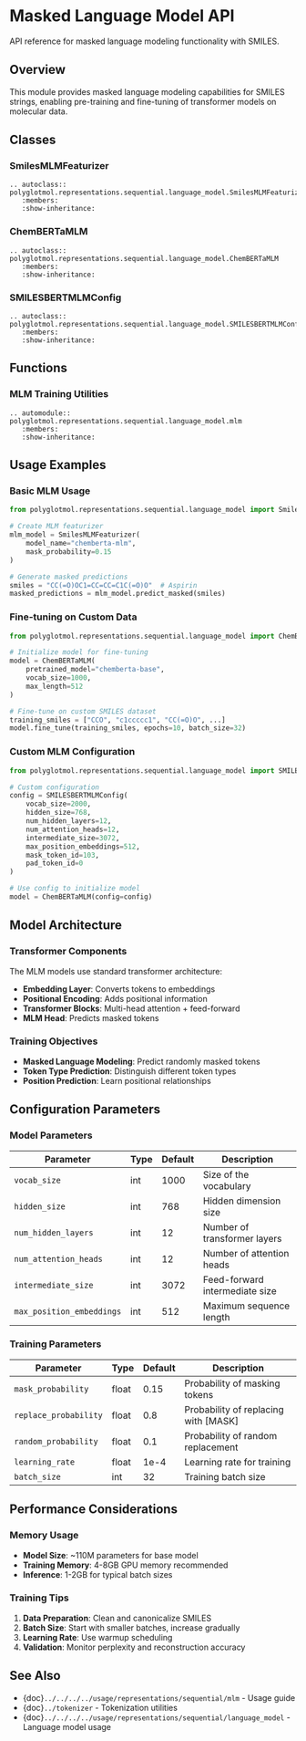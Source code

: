 # Masked Language Model API

API reference for masked language modeling functionality with SMILES.

## Overview

This module provides masked language modeling capabilities for SMILES strings, enabling pre-training and fine-tuning of transformer models on molecular data.

## Classes

### SmilesMLMFeaturizer

```{eval-rst}
.. autoclass:: polyglotmol.representations.sequential.language_model.SmilesMLMFeaturizer
   :members:
   :show-inheritance:
```

### ChemBERTaMLM

```{eval-rst}
.. autoclass:: polyglotmol.representations.sequential.language_model.ChemBERTaMLM
   :members:
   :show-inheritance:
```

### SMILESBERTMLMConfig

```{eval-rst}
.. autoclass:: polyglotmol.representations.sequential.language_model.SMILESBERTMLMConfig
   :members:
   :show-inheritance:
```

## Functions

### MLM Training Utilities

```{eval-rst}
.. automodule:: polyglotmol.representations.sequential.language_model.mlm
   :members:
   :show-inheritance:
```

## Usage Examples

### Basic MLM Usage

```python
from polyglotmol.representations.sequential.language_model import SmilesMLMFeaturizer

# Create MLM featurizer
mlm_model = SmilesMLMFeaturizer(
    model_name="chemberta-mlm",
    mask_probability=0.15
)

# Generate masked predictions
smiles = "CC(=O)OC1=CC=CC=C1C(=O)O"  # Aspirin
masked_predictions = mlm_model.predict_masked(smiles)
```

### Fine-tuning on Custom Data

```python
from polyglotmol.representations.sequential.language_model import ChemBERTaMLM

# Initialize model for fine-tuning
model = ChemBERTaMLM(
    pretrained_model="chemberta-base",
    vocab_size=1000,
    max_length=512
)

# Fine-tune on custom SMILES dataset
training_smiles = ["CCO", "c1ccccc1", "CC(=O)O", ...]
model.fine_tune(training_smiles, epochs=10, batch_size=32)
```

### Custom MLM Configuration

```python
from polyglotmol.representations.sequential.language_model import SMILESBERTMLMConfig

# Custom configuration
config = SMILESBERTMLMConfig(
    vocab_size=2000,
    hidden_size=768,
    num_hidden_layers=12,
    num_attention_heads=12,
    intermediate_size=3072,
    max_position_embeddings=512,
    mask_token_id=103,
    pad_token_id=0
)

# Use config to initialize model
model = ChemBERTaMLM(config=config)
```

## Model Architecture

### Transformer Components

The MLM models use standard transformer architecture:

- **Embedding Layer**: Converts tokens to embeddings
- **Positional Encoding**: Adds positional information
- **Transformer Blocks**: Multi-head attention + feed-forward
- **MLM Head**: Predicts masked tokens

### Training Objectives

- **Masked Language Modeling**: Predict randomly masked tokens
- **Token Type Prediction**: Distinguish different token types
- **Position Prediction**: Learn positional relationships

## Configuration Parameters

### Model Parameters

| Parameter | Type | Default | Description |
|-----------|------|---------|-------------|
| `vocab_size` | int | 1000 | Size of the vocabulary |
| `hidden_size` | int | 768 | Hidden dimension size |
| `num_hidden_layers` | int | 12 | Number of transformer layers |
| `num_attention_heads` | int | 12 | Number of attention heads |
| `intermediate_size` | int | 3072 | Feed-forward intermediate size |
| `max_position_embeddings` | int | 512 | Maximum sequence length |

### Training Parameters

| Parameter | Type | Default | Description |
|-----------|------|---------|-------------|
| `mask_probability` | float | 0.15 | Probability of masking tokens |
| `replace_probability` | float | 0.8 | Probability of replacing with [MASK] |
| `random_probability` | float | 0.1 | Probability of random replacement |
| `learning_rate` | float | 1e-4 | Learning rate for training |
| `batch_size` | int | 32 | Training batch size |

## Performance Considerations

### Memory Usage

- **Model Size**: ~110M parameters for base model
- **Training Memory**: 4-8GB GPU memory recommended
- **Inference**: 1-2GB for typical batch sizes

### Training Tips

1. **Data Preparation**: Clean and canonicalize SMILES
2. **Batch Size**: Start with smaller batches, increase gradually
3. **Learning Rate**: Use warmup scheduling
4. **Validation**: Monitor perplexity and reconstruction accuracy

## See Also

- {doc}`../../../../usage/representations/sequential/mlm` - Usage guide
- {doc}`../tokenizer` - Tokenization utilities
- {doc}`../../../../usage/representations/sequential/language_model` - Language model usage